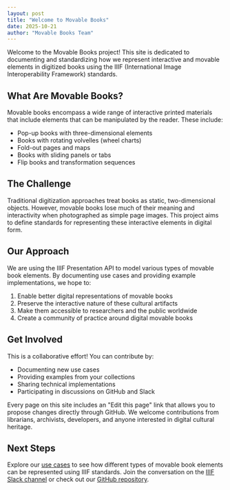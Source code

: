 ```yaml
---
layout: post
title: "Welcome to Movable Books"
date: 2025-10-21
author: "Movable Books Team"
---
```


Welcome to the Movable Books project! This site is dedicated to documenting and standardizing how we represent interactive and movable elements in digitized books using the IIIF (International Image Interoperability Framework) standards.

## What Are Movable Books?

Movable books encompass a wide range of interactive printed materials that include elements that can be manipulated by the reader. These include:

- Pop-up books with three-dimensional elements
- Books with rotating volvelles (wheel charts)
- Fold-out pages and maps
- Books with sliding panels or tabs
- Flip books and transformation sequences

## The Challenge

Traditional digitization approaches treat books as static, two-dimensional objects. However, movable books lose much of their meaning and interactivity when photographed as simple page images. This project aims to define standards for representing these interactive elements in digital form.

## Our Approach

We are using the IIIF Presentation API to model various types of movable book elements. By documenting use cases and providing example implementations, we hope to:

1. Enable better digital representations of movable books
2. Preserve the interactive nature of these cultural artifacts
3. Make them accessible to researchers and the public worldwide
4. Create a community of practice around digital movable books

## Get Involved

This is a collaborative effort! You can contribute by:

- Documenting new use cases
- Providing examples from your collections
- Sharing technical implementations
- Participating in discussions on GitHub and Slack

Every page on this site includes an "Edit this page" link that allows you to propose changes directly through GitHub. We welcome contributions from librarians, archivists, developers, and anyone interested in digital cultural heritage.

## Next Steps

Explore our [use cases](/use-cases/) to see how different types of movable book elements can be represented using IIIF standards. Join the conversation on the [IIIF Slack channel](https://iiif.slack.com/archives/C093P3XRLK1) or check out our [GitHub repository](https://github.com/cubap/movable-books).
